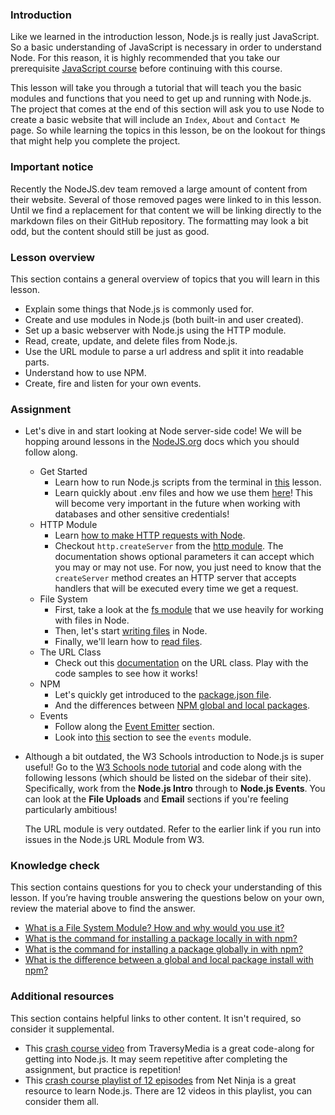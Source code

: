 ### Introduction

Like we learned in the introduction lesson, Node.js is really just JavaScript. So a basic understanding of JavaScript is necessary in order to understand Node. For this reason, it is highly recommended that you take our prerequisite [JavaScript course](https://www.theodinproject.com/paths/full-stack-javascript/courses/javascript) before continuing with this course.

This lesson will take you through a tutorial that will teach you the basic modules and functions that you need to get up and running with Node.js. The project that comes at the end of this section will ask you to use Node to create a basic website that will include an `Index`, `About` and `Contact Me` page. So while learning the topics in this lesson, be on the lookout for things that might help you complete the project.

<div class="lesson-note" markdown="1">

### Important notice

Recently the NodeJS.dev team removed a large amount of content from their website. Several of those removed pages were linked to in this lesson. Until we find a replacement for that content we will be linking directly to the markdown files on their GitHub repository. The formatting may look a bit odd, but the content should still be just as good.

</div>

### Lesson overview

This section contains a general overview of topics that you will learn in this lesson.

- Explain some things that Node.js is commonly used for.
- Create and use modules in Node.js (both built-in and user created).
- Set up a basic webserver with Node.js using the HTTP module.
- Read, create, update, and delete files from Node.js.
- Use the URL module to parse a url address and split it into readable parts.
- Understand how to use NPM.
- Create, fire and listen for your own events.

### Assignment

<div class="lesson-content__panel" markdown="1">

- Let's dive in and start looking at Node server-side code! We will be hopping around lessons in the [NodeJS.org](https://nodejs.org/en/learn) docs which you should follow along.
  - Get Started
    - Learn how to run Node.js scripts from the terminal in [this](https://nodejs.org/en/learn/command-line/run-nodejs-scripts-from-the-command-line) lesson.
    - Learn quickly about .env files and how we use them [here](https://nodejs.org/en/learn/command-line/how-to-read-environment-variables-from-nodejs)! This will become very important in the future when working with databases and other sensitive credentials!
  - HTTP Module
    - Learn [how to make HTTP requests with Node](https://github.com/nodejs/nodejs.dev/blob/aa4239e87a5adc992fdb709c20aebb5f6da77f86/content/learn/node-js-web-server/node-make-http-requests.en.md).
    - Checkout `http.createServer` from the [http module](https://nodejs.org/api/http.html). The documentation shows optional parameters it can accept which you may or may not use. For now, you just need to know that the `createServer` method creates an HTTP server that accepts handlers that will be executed every time we get a request.
  - File System
    - First, take a look at the [fs module](https://github.com/nodejs/nodejs.dev/blob/aa4239e87a5adc992fdb709c20aebb5f6da77f86/content/learn/node-js-modules/node-module-fs.en.md) that we use heavily for working with files in Node.
    - Then, let's start [writing files](https://nodejs.org/en/learn/manipulating-files/writing-files-with-nodejs) in Node.
    - Finally, we'll learn how to [read files](https://nodejs.org/en/learn/manipulating-files/reading-files-with-nodejs).
  - The URL Class
    - Check out this [documentation](https://nodejs.org/api/url.html#url_the_whatwg_url_api) on the URL class. Play with the code samples to see how it works!
  - NPM
    - Let's quickly get introduced to the [package.json file](https://github.com/nodejs/nodejs.dev/blob/aa4239e87a5adc992fdb709c20aebb5f6da77f86/content/learn/node-js-package-manager/package-json.en.md).
    - And the differences between [NPM global and local packages](https://github.com/nodejs/nodejs.dev/blob/aa4239e87a5adc992fdb709c20aebb5f6da77f86/content/learn/node-js-package-manager/npm-packages-local-global.en.md).
  - Events
    - Follow along the [Event Emitter](https://nodejs.org/en/learn/asynchronous-work/the-nodejs-event-emitter) section.
    - Look into [this](https://github.com/nodejs/nodejs.dev/blob/aa4239e87a5adc992fdb709c20aebb5f6da77f86/content/learn/node-js-modules/node-module-events.en.md) section to see the `events` module.

- Although a bit outdated, the W3 Schools introduction to Node.js is super useful! Go to the [W3 Schools node tutorial](https://www.w3schools.com/nodejs/default.asp) and code along with the following lessons (which should be listed on the sidebar of their site). Specifically, work from the **Node.js Intro** through to **Node.js Events**. You can look at the **File Uploads** and **Email** sections if you're feeling particularly ambitious!
  
  <div class="lesson-note lesson-note--warning" markdown=1>
  The URL module is very outdated. Refer to the earlier link if you run into issues in the Node.js URL Module from W3.
  </div>

</div>

### Knowledge check

This section contains questions for you to check your understanding of this lesson. If you’re having trouble answering the questions below on your own, review the material above to find the answer.

- [What is a File System Module? How and why would you use it?](https://github.com/nodejs/nodejs.dev/blob/aa4239e87a5adc992fdb709c20aebb5f6da77f86/content/learn/node-js-modules/node-module-fs.en.md)
- [What is the command for installing a package locally in with npm?](https://github.com/nodejs/nodejs.dev/blob/aa4239e87a5adc992fdb709c20aebb5f6da77f86/content/learn/node-js-package-manager/npm-packages-local-global.en.md)
- [What is the command for installing a package globally in with npm?](https://github.com/nodejs/nodejs.dev/blob/aa4239e87a5adc992fdb709c20aebb5f6da77f86/content/learn/node-js-package-manager/npm-packages-local-global.en.md)
- [What is the difference between a global and local package install with npm?](https://github.com/nodejs/nodejs.dev/blob/aa4239e87a5adc992fdb709c20aebb5f6da77f86/content/learn/node-js-package-manager/npm-packages-local-global.en.md)

### Additional resources

This section contains helpful links to other content. It isn't required, so consider it supplemental.

- This [crash course video](https://www.youtube.com/watch?v=fBNz5xF-Kx4) from TraversyMedia is a great code-along for getting into Node.js. It may seem repetitive after completing the assignment, but practice is repetition!
- This [crash course playlist of 12 episodes](https://www.youtube.com/watch?v=zb3Qk8SG5Ms&list=PL4cUxeGkcC9jsz4LDYc6kv3ymONOKxwBU) from Net Ninja is a great resource to learn Node.js. There are 12 videos in this playlist, you can consider them all.
